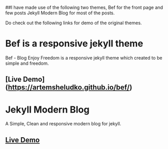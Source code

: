 ##I have made use of the following two themes,
Bef for the front page and few posts
Jekyll Modern Blog for most of the posts.

Do check out the following links for demo of the original themes.

# Bef is a responsive jekyll theme
Bef - Blog Enjoy Freedom is a responsive jekyll theme which created to be simple and freedom.
## [Live Demo] (https://artemsheludko.github.io/bef/)


# Jekyll Modern Blog
A Simple, Clean and responsive modern blog for jekyll.
## [Live Demo](http://inded.github.io/Jekyll_modern-blog/)


